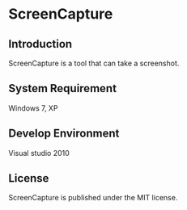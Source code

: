 ScreenCapture
=============

## Introduction
ScreenCapture is a tool that can take a screenshot.

## System Requirement
Windows 7, XP

## Develop Environment
Visual studio 2010

## License
ScreenCapture is published under the MIT license.

